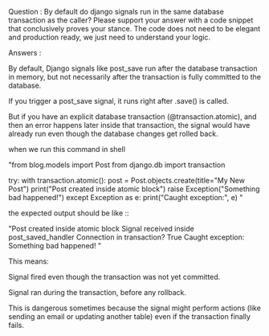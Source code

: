 Question : By default do django signals run in the same database transaction as the caller? Please support your answer with a code snippet that conclusively proves your stance. The code does not need to be elegant and production ready, we just need to understand your logic.

Answers :

By default, Django signals like post_save run after the database transaction in memory, but not necessarily after the transaction is fully committed to the database.

If you trigger a post_save signal, it runs right after .save() is called.

But if you have an explicit database transaction (@transaction.atomic), and then an error happens later inside that transaction, the signal would have already run even though the database changes get rolled back.

when we run this command in shell

"from blog.models import Post
from django.db import transaction

try:
    with transaction.atomic():
        post = Post.objects.create(title="My New Post")
        print("Post created inside atomic block")
        raise Exception("Something bad happened!")
except Exception as e:
    print("Caught exception:", e)
"

the expected output should be like ::

"Post created inside atomic block
Signal received inside post_saved_handler
Connection in transaction? True
Caught exception: Something bad happened!
"

This means:

Signal fired even though the transaction was not yet committed.

Signal ran during the transaction, before any rollback.

This is dangerous sometimes because the signal might perform actions (like sending an email or updating another table) even if the transaction finally fails.
